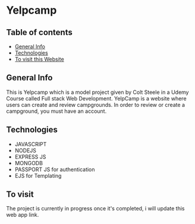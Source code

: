 # Yelpcamp
## Table of contents
* [General Info](#general-info)
* [Technologies](#technologies)
* [To visit this Website](#to-visit)

## General Info
   This is Yelpcamp which is a model project given by Colt Steele in a Udemy Course called Full stack Web Development. YelpCamp is a website where users can create and review campgrounds. In order to review or create a campground, you must have an account. 

## Technologies
* JAVASCRIPT
* NODEJS
* EXPRESS JS
* MONGODB
* PASSPORT JS for authentication
* EJS for Templating

## To visit
 The project is currently in progress once it's completed, i will update this web app link.

   
